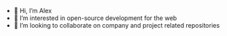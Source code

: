 - 👋 Hi, I’m Alex
- 👀 I’m interested in open-source development for the web
- 💞️ I’m looking to collaborate on company and project related repositories

<!---
anoack93/anoack93 is a ✨ special ✨ repository because its `README.md` (this file) appears on your GitHub profile.
You can click the Preview link to take a look at your changes.
--->
